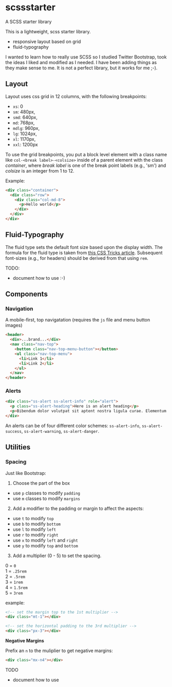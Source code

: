 # scssstarter
A SCSS starter library

This is a lightweight, scss starter library.
* responsive layout based on grid
* fluid-typography

I wanted to learn how to really use SCSS so I studied Twitter Bootstrap, took the ideas I liked and modified as I needed. I have been adding things as they make sense to me. It is not a perfect library, but it works for me ;-).

## Layout

Layout uses css grid in 12 columns, with the following breakpoints:
* `xs`:   0
* `sm`:   480px,
* `smd`:  640px,
* `md`:   768px,
* `mdlg`: 960px,
* `lg`:   1024px,
* `xl`:   1170px,
* `xxl`:  1200px

To use the grid breakpoints, you put a block level element with a class name like `col-<break label>-<colsize>` inside of a parent element with the class _container_, where _break label_ is one of the break point labels (e.g., 'sm') and _colsize_ is an integer from 1 to 12.

Example:
```html
<div class="container">
  <div class="row">
    <div class="col-md-8">
      <p>Hello world</p>
    </div>
  </div>  
</div>
```

## Fluid-Typography

The fluid type sets the default font size based upon the display width. The formula for the fluid type is taken from [this CSS Tricks article](https://css-tricks.com/snippets/css/fluid-typography/). Subsequent font-sizes (e.g., for headers) should be derived from that using `rem`.

TODO:
* document how to use :-)

## Components

### Navigation

A mobile-first, top navigatation (requires the `js` file and menu button images)

```html
<header>
  <div>...brand...</div>
  <nav class="nav-top">
    <button class="nav-top-menu-button"></button>
    <ul class="nav-top-menu">
      <li>Link 1</li>
      <li>Link 2</li>
    </ul>
  </nav>
</header>

```

### Alerts

```html
<div class="ss-alert ss-alert-info" role="alert">
  <p class="ss-alert-heading">Here is an alert heading</p>
  <p>Bibendum dolor volutpat sit aptent nostra ligula curae. Elementum velit vehicula habitasse rutrum blandit eros curabitur porttitor dictum.</p>
</div>
```

An alerts can be of four different color schemes: `ss-alert-info`, `ss-alert-success`, `ss-alert-warning`, `ss-alert-danger`.

## Utilities

### Spacing

Just like Bootstrap:

1. Choose the part of the box

* use `p` classes to modify `padding`
* use `m` classes to modify `margins`

2. Add a modifier to the padding or margin to affect the aspects:

* use `t` to modify `top`
* use `b` to modify `bottom`
* use `l` to modify `left`
* use `r` to modify `right`
* use `x` to modify `left` and `right`
* use `y` to modify `top` and `bottom`

3. Add a multiplier (0 - 5) to set the spacing.

0 = `0`  
1 = `.25rem`  
2 = `.5rem`  
3 = `1rem`  
4 = `1.5rem`  
5 = `3rem`  

example:
```html
<!-- set the margin top to the 1st multiplier -->
<div class="mt-1"></div>

<!-- set the horizontal padding to the 3rd multiplier -->
<div class="px-3"></div>
```

**Negative Margins**

Prefix an `n` to the muliplier to get negative margins:
```html
<div class="mx-n4"></div>
```

TODO
* document how to use
